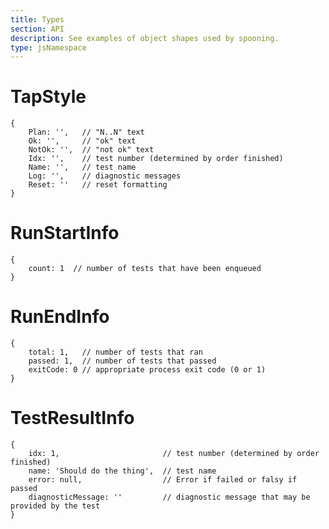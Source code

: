 ```yaml
---
title: Types
section: API
description: See examples of object shapes used by spooning.
type: jsNamespace
---
```


# TapStyle

    {
        Plan: '',   // "N..N" text
        Ok: '',     // "ok" text
        NotOk: '',  // "not ok" text
        Idx: '',    // test number (determined by order finished)
        Name: '',   // test name
        Log: '',    // diagnostic messages
        Reset: ''   // reset formatting
    }


# RunStartInfo

    {
        count: 1  // number of tests that have been enqueued
    }

# RunEndInfo

    {
        total: 1,   // number of tests that ran
        passed: 1,  // number of tests that passed
        exitCode: 0 // appropriate process exit code (0 or 1)
    }

# TestResultInfo

    {
        idx: 1,                       // test number (determined by order finished)
        name: 'Should do the thing',  // test name 
        error: null,                  // Error if failed or falsy if passed
        diagnosticMessage: ''         // diagnostic message that may be provided by the test
    }
